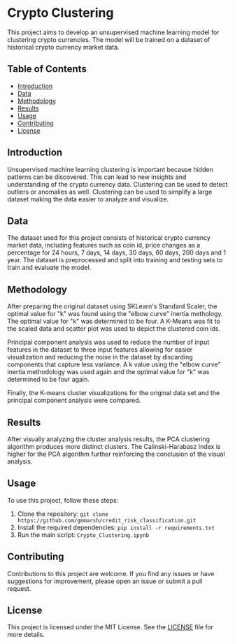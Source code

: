# Crypto Clustering

This project aims to develop an unsupervised machine learning model for clustering crypto currencies. The model will be trained on a dataset of historical crypto currency market data.

## Table of Contents
- [Introduction](#introduction)
- [Data](#data)
- [Methodology](#methodology)
- [Results](#results)
- [Usage](#usage)
- [Contributing](#contributing)
- [License](#license)

## Introduction
Unsupervised machine learning clustering is important because hidden patterns can be discovered. This can lead to new insights and understanding of the crypto currency data. Clustering can be used to detect outliers or anomalies as well. Clustering can be used to simplify a large dataset making the data easier to analyze and visualize.

## Data
The dataset used for this project consists of historical crypto currency market data, including features such as coin id, price changes as a percentage for 24 hours, 7 days, 14 days, 30 days, 60 days, 200 days and 1 year. The dataset is preprocessed and split into training and testing sets to train and evaluate the model.

## Methodology
After preparing the original dataset using SKLearn's Standard Scaler, the optimal value for "k" was found using the "elbow curve" inertia methology. The optimal value for "k" was determined to be four. A K-Means was fit to the scaled data and scatter plot was used to depict the clustered coin ids.

Principal component analysis was used to reduce the number of input features in the dataset to three input features allowing for easier visualization and reducing the noise in the dataset by discarding components that capture less variance. A k value using the "elbow curve" inertia methodology was used again and the optimal value for "k" was determined to be four again.

Finally, the K-means cluster visualizations for the original data set and the principal component analysis were compared. 

## Results

After visually analyzing the cluster analysis results, the PCA clustering algorithm produces more distinct clusters. The Calinski-Harabasz Index is higher for the PCA algorithm further reinforcing the conclusion of the visual analysis.

## Usage
To use this project, follow these steps:
1. Clone the repository: `git clone https://github.com/gmmarsh/credit_risk_classification.git`
2. Install the required dependencies: `pip install -r requirements.txt`
3. Run the main script: `Crypto_Clustering.ipynb`

## Contributing
Contributions to this project are welcome. If you find any issues or have suggestions for improvement, please open an issue or submit a pull request.

## License
This project is licensed under the MIT License. See the [LICENSE](LICENSE) file for more details.